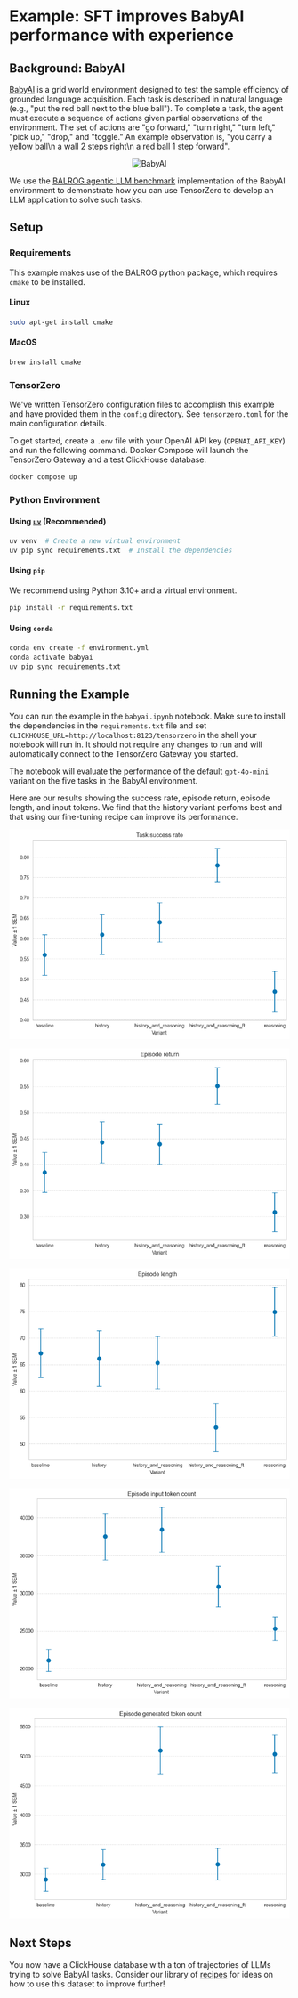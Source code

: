 # Example: SFT improves BabyAI performance with experience

## Background: BabyAI

[BabyAI](https://github.com/mila-iqia/babyai) is a grid world environment designed to test the sample efficiency of grounded language acquisition. Each task is described in natural language (e.g., "put the red ball next to the blue ball"). To complete a task, the agent must execute a sequence of actions given partial observations of the environment. The set of actions are "go forward," "turn right," "turn left," "pick up," "drop," and "toggle." An example observation is, "you carry a yellow ball\n a wall 2 steps right\n a red ball 1 step forward".


<p align="center">
  <img src=https://github.com/mila-iqia/babyai/blob/master/media/GoTo.png?raw=true alt="BabyAI">
</p>

We use the [BALROG agentic LLM benchmark](https://github.com/balrog-ai/BALROG) implementation of the BabyAI environment to demonstrate how you can use TensorZero to develop an LLM application to solve such tasks.

## Setup

### Requirements
This example makes use of the BALROG python package, which requires `cmake` to be installed.

#### Linux

```bash
sudo apt-get install cmake
```

#### MacOS

```bash
brew install cmake
```

### TensorZero

We've written TensorZero configuration files to accomplish this example and have provided them in the `config` directory.
See `tensorzero.toml` for the main configuration details.

To get started, create a `.env` file with your OpenAI API key (`OPENAI_API_KEY`) and run the following command.
Docker Compose will launch the TensorZero Gateway and a test ClickHouse database.

```bash
docker compose up
```

### Python Environment

#### Using [`uv`](https://github.com/astral-sh/uv) (Recommended)

```bash
uv venv  # Create a new virtual environment
uv pip sync requirements.txt  # Install the dependencies
```

#### Using `pip`

We recommend using Python 3.10+ and a virtual environment.

```bash
pip install -r requirements.txt
```

#### Using `conda`
```bash
conda env create -f environment.yml
conda activate babyai
uv pip sync requirements.txt
```

## Running the Example

You can run the example in the `babyai.ipynb` notebook.
Make sure to install the dependencies in the `requirements.txt` file and set `CLICKHOUSE_URL=http://localhost:8123/tensorzero` in the shell your notebook will run in.
It should not require any changes to run and will automatically connect to the TensorZero Gateway you started.

The notebook will evaluate the performance of the default `gpt-4o-mini` variant on the five tasks in the BabyAI environment.
<!-- If you look at the `tensorzero.toml` file, you'll see that we've defined a best-of-n variant type for the `play_chess_board` function. -->
<!-- This means that we'll run 5 separate inference requests to the LLM, and use another LLM to select the best result.
These are all instances of the `gpt-4o-mini` variant.
Without modifying the prompt or the model used, we can trade more tokens for a statistically significant improvement in performance (we saw ~10% relative improvement from 35% to 39% success rate with no prompt changes and further improvement to 41% with small variations to the prompt as in the section below). -->

Here are our results showing the success rate, episode return, episode length, and input tokens.
We find that the history variant perfoms best and that using our fine-tuning recipe can improve its performance.

<p align="center">
  <img src="img/gpt-4o-mini_success-rate.png" alt="Success Rate">
</p>

<p align="center">
  <img src="img/gpt-4o-mini_episode-return.png" alt="Episode Return">
</p>

<p align="center">
  <img src="img/gpt-4o-mini_episode-length.png" alt="Episode Length">
</p>

<p align="center">
  <img src="img/gpt-4o-mini_input-tokens.png" alt="Input Tokens">
</p>

<p align="center">
  <img src="img/gpt-4o-mini_generated-tokens.png" alt="Generated Tokens">
</p>

## Next Steps

You now have a ClickHouse database with a ton of trajectories of LLMs trying to solve BabyAI tasks.
Consider our library of [recipes](https://github.com/tensorzero/tensorzero/tree/main/recipes) for ideas on how to use this dataset to improve further!
<!-- Since this data ended up in ClickHouse, we also included a test set at `data/lichess_easy_puzzles_test.csv` (use `dryrun=True` to avoid leaking it) to evaluate variants on held-out data. -->
